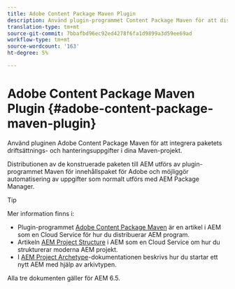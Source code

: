 ```yaml
---
title: Adobe Content Package Maven Plugin
description: Använd plugin-programmet Content Package Maven för att distribuera AEM
translation-type: tm+mt
source-git-commit: 7bbafbd96ec92ed4278f6fa1d9899a3d59ee69ad
workflow-type: tm+mt
source-wordcount: '163'
ht-degree: 5%

---
```



# Adobe Content Package Maven Plugin {#adobe-content-package-maven-plugin}

Använd pluginen Adobe Content Package Maven för att integrera paketets driftsättnings- och hanteringsuppgifter i dina Maven-projekt.

Distributionen av de konstruerade paketen till AEM utförs av plugin-programmet Maven för innehållspaket för Adobe och möjliggör automatisering av uppgifter som normalt utförs med AEM Package Manager.

>[!TIP]
>
>Mer information finns i:
>
>* Plugin-programmet [Adobe Content Package Maven](https://experienceleague.adobe.com/docs/experience-manager-cloud-service/implementing/developer-tools/maven-plugin.html?lang=en#developer-tools) är en artikel i AEM som en Cloud Service för hur du distribuerar AEM program.
>* Artikeln [AEM Project Structure](https://docs.adobe.com/content/help/en/experience-manager-cloud-service/implementing/developing/aem-project-content-package-structure.html) i AEM som en Cloud Service om hur du strukturerar moderna AEM projekt.
>* I [AEM Project Archetype](https://docs.adobe.com/content/help/en/experience-manager-core-components/using/developing/archetype/overview.html)-dokumentationen beskrivs hur du startar ett nytt AEM med hjälp av arkivtypen.

>
>
Alla tre dokumenten gäller för AEM 6.5.
